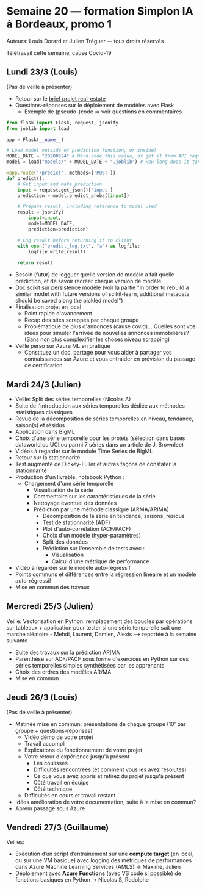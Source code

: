 # Semaine 20 — formation Simplon IA à Bordeaux, promo 1

Auteurs: Louis Dorard et Julien Tréguer — tous droits réservés

Télétravail cette semaine, cause Covid-19

## Lundi 23/3 (Louis)

(Pas de veille à présenter)

* Retour sur le [brief projet real-estate](https://gist.github.com/louisdorard/88e09b8fdc4be81c27cde6e1b9bb9f61)
* Questions-réponses sur le déploiement de modèles avec Flask
  * Exemple de (pseudo-)code => voir questions en commentaires

```python
from flask import Flask, request, jsonify
from joblib import load

app = Flask(__name__)

# Load model outside of prediction function, or inside?
MODEL_DATE = "20200324" # Hard-code this value, or get it from API request?
model = load("models/" + MODEL_DATE + ".joblib") # How long does it take to load model?

@app.route('/predict', methods=['POST'])
def predict():
    # Get input and make prediction
    input = request.get_json()['input']
    prediction = model.predict_proba([input])

    # Prepare result, including reference to model used
    result = jsonify(
        input=input,
        model=MODEL_DATE,
        prediction=prediction)

    # Log result before returning it to client
    with open("predict_log.txt", "a") as logfile:
        logfile.write(result)
    
    return result
```

  * Besoin (futur) de logguer quelle version de modèle a fait quelle prédiction, et de savoir recréer chaque version de modèle
  * [Doc scikit sur persistence modèle](https://scikit-learn.org/stable/modules/model_persistence.html) (voir la partie "In order to rebuild a similar model with future versions of scikit-learn, additional metadata should be saved along the pickled model")
* Finalisation projet en local
  * Point rapide d'avancement
  * Recap des sites scrappés par chaque groupe
  * Problématique de plus d'annonces (cause covid)... Quelles sont vos idées pour simuler l'arrivée de nouvelles annonces immobilières? (Sans non plus complexifier les choses niveau scrapping)
* Veille perso sur Azure ML en pratique
  * Constituez un doc. partagé pour vous aider à partager vos connaissances sur Azure et vous entraider en prévision du passage de certification

## Mardi 24/3 (Julien)

* Veille: Split des séries temporelles (Nicolas A)
* Suite de l'introduction aux séries temporelles dédiée aux méthodes statistiques classiques
* Revue de la décomposition de séries temporelles en niveau, tendance, saison(s) et résidus
* Application dans BigML
* Choix d'une série temporelle pour les projets (sélection dans bases dataworld ou UCI ou parmi 7 séries dans un article de J. Brownlee)
* Vidéos à regarder sur le module Time Series de BigML
* Retour sur la stationnarité
* Test augmenté de Dickey-Fuller et autres façons de constater la stationnarité
* Production d'un livrable, notebook Python :
  * Chargement d'une série temporelle
      * Visualisation de la série
      * Commentaire sur les caractéristiques de la série
      * Nettoyage éventuel des données
      * Prédiction par une méthode classique (ARMA/ARIMA) :
           * Décomposition de la série en tendance, saisons, résidus
           * Test de stationnarité (ADF)
           * Plot d'auto-corrélation (ACF/PACF)
           * Choix d'un modèle (hyper-paramètres)
           * Split des données
           * Prédiction sur l'ensemble de tests avec :
               * Visualisation
               * Calcul d'une métrique de performance
* Vidéo à regarder sur le modèle auto-régressif
* Points communs et différences entre la régression linéaire et un modèle auto-régressif
* Mise en commun des travaux

## Mercredi 25/3 (Julien)

Veille: Vectorisation en Python: remplacement des boucles par opérations sur tableaux + application pour tester si une série temporelle suit une marche aléatoire - Mehdi, Laurent, Damien, Alexis --> reportée à la semaine suivante

* Suite des travaux sur la prédiction ARIMA
* Parenthèse sur ACF/PACF sous forme d'exercices en Python sur des séries temporelles simples synthétisées par les apprenants
* Choix des ordres des modèles AR/MA
* Mise en commun

## Jeudi 26/3 (Louis)

(Pas de veille à présenter)

* Matinée mise en commun: présentations de chaque groupe (10' par groupe + questions-réponses)
  * Vidéo démo de votre projet
  * Travail accompli
  * Explications du fonctionnement de votre projet
  * Votre retour d'expérience jusqu'à présent
    * Les coulisses
    * Difficultés rencontrées (et comment vous les avez résolutes)
    * Ce que vous avez appris et retirez du projet jusqu'à présent
    * Côté travail en équipe
    * Côté technique
  * Difficultés en cours et travail restant
* Idées amélioration de votre documentation, suite à la mise en commun?
* Aprem passage sous Azure


## Vendredi 27/3 (Guillaume)

Veilles:
* Exécution d’un script d’entraînement sur une **compute target** (en local, ou sur une VM basique) avec logging des métriques de performances dans Azure Machine Learning Services (AMLS) -> Maxime, Julien
* Déploiement avec **Azure Functions** (avec VS code si possible) de fonctions basiques en Python -> Nicolas S, Rodolphe
